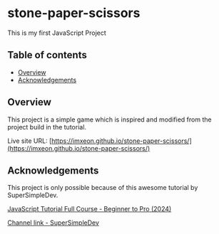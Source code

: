 # stone-paper-scissors
 This is my first JavaScript Project

## Table of contents

- [Overview](#overview)
- [Acknowledgements](#acknowledgements)

## Overview
This project is a simple game which is inspired and modified from the project build in the tutorial.

Live site URL: [https://imxeon.github.io/stone-paper-scissors/](https://imxeon.github.io/stone-paper-scissors/)

## Acknowledgements
This project is only possible because of this awesome tutorial by SuperSimpleDev.

[JavaScript Tutorial Full Course - Beginner to Pro (2024)](https://www.youtube.com/watch?v=EerdGm-ehJQ&t=2593s)

[Channel link - SuperSimpleDev](http://www.youtube.com/@SuperSimpleDev)